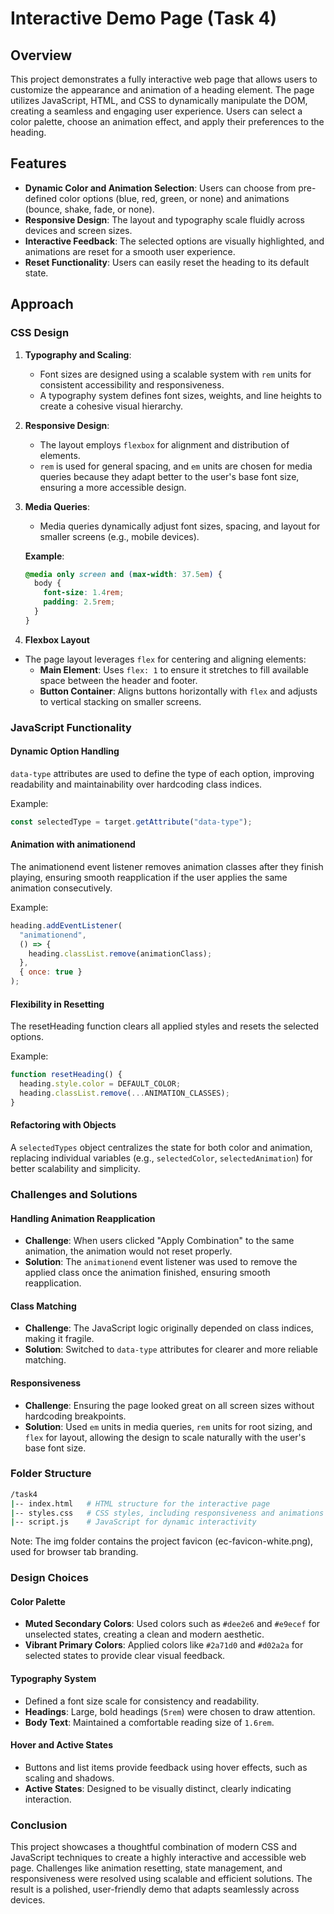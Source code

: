# Interactive Demo Page (Task 4)

## Overview

This project demonstrates a fully interactive web page that allows users to customize the appearance and animation of a heading element. The page utilizes JavaScript, HTML, and CSS to dynamically manipulate the DOM, creating a seamless and engaging user experience. Users can select a color palette, choose an animation effect, and apply their preferences to the heading.

## Features

- **Dynamic Color and Animation Selection**: Users can choose from pre-defined color options (blue, red, green, or none) and animations (bounce, shake, fade, or none).
- **Responsive Design**: The layout and typography scale fluidly across devices and screen sizes.
- **Interactive Feedback**: The selected options are visually highlighted, and animations are reset for a smooth user experience.
- **Reset Functionality**: Users can easily reset the heading to its default state.

## Approach

### CSS Design

1. **Typography and Scaling**:

   - Font sizes are designed using a scalable system with `rem` units for consistent accessibility and responsiveness.
   - A typography system defines font sizes, weights, and line heights to create a cohesive visual hierarchy.

2. **Responsive Design**:

   - The layout employs `flexbox` for alignment and distribution of elements.
   - `rem` is used for general spacing, and `em` units are chosen for media queries because they adapt better to the user's base font size, ensuring a more accessible design.

3. **Media Queries**:

   - Media queries dynamically adjust font sizes, spacing, and layout for smaller screens (e.g., mobile devices).

   **Example**:

   ```css
   @media only screen and (max-width: 37.5em) {
     body {
       font-size: 1.4rem;
       padding: 2.5rem;
     }
   }
   ```

4. **Flexbox Layout**

- The page layout leverages `flex` for centering and aligning elements:
  - **Main Element**: Uses `flex: 1` to ensure it stretches to fill available space between the header and footer.
  - **Button Container**: Aligns buttons horizontally with `flex` and adjusts to vertical stacking on smaller screens.

### JavaScript Functionality

#### Dynamic Option Handling

`data-type` attributes are used to define the type of each option, improving readability and maintainability over hardcoding class indices.

Example:

```javascript
const selectedType = target.getAttribute("data-type");
```

#### Animation with animationend

The animationend event listener removes animation classes after they finish playing, ensuring smooth reapplication if the user applies the same animation consecutively.

Example:

```javascript
heading.addEventListener(
  "animationend",
  () => {
    heading.classList.remove(animationClass);
  },
  { once: true }
);
```

#### Flexibility in Resetting

The resetHeading function clears all applied styles and resets the selected options.

Example:

```javascript
function resetHeading() {
  heading.style.color = DEFAULT_COLOR;
  heading.classList.remove(...ANIMATION_CLASSES);
}
```

#### Refactoring with Objects

A `selectedTypes` object centralizes the state for both color and animation, replacing individual variables (e.g., `selectedColor`, `selectedAnimation`) for better scalability and simplicity.

### Challenges and Solutions

#### Handling Animation Reapplication

- **Challenge**: When users clicked "Apply Combination" to the same animation, the animation would not reset properly.
- **Solution**: The `animationend` event listener was used to remove the applied class once the animation finished, ensuring smooth reapplication.

#### Class Matching

- **Challenge**: The JavaScript logic originally depended on class indices, making it fragile.
- **Solution**: Switched to `data-type` attributes for clearer and more reliable matching.

#### Responsiveness

- **Challenge**: Ensuring the page looked great on all screen sizes without hardcoding breakpoints.
- **Solution**: Used `em` units in media queries, `rem` units for root sizing, and `flex` for layout, allowing the design to scale naturally with the user's base font size.

### Folder Structure

```bash
/task4
|-- index.html   # HTML structure for the interactive page
|-- styles.css   # CSS styles, including responsiveness and animations
|-- script.js    # JavaScript for dynamic interactivity
```

Note: The img folder contains the project favicon (ec-favicon-white.png), used for browser tab branding.

### Design Choices

#### Color Palette

- **Muted Secondary Colors**: Used colors such as `#dee2e6` and `#e9ecef` for unselected states, creating a clean and modern aesthetic.
- **Vibrant Primary Colors**: Applied colors like `#2a71d0` and `#d02a2a` for selected states to provide clear visual feedback.

#### Typography System

- Defined a font size scale for consistency and readability.
- **Headings**: Large, bold headings (`5rem`) were chosen to draw attention.
- **Body Text**: Maintained a comfortable reading size of `1.6rem`.

#### Hover and Active States

- Buttons and list items provide feedback using hover effects, such as scaling and shadows.
- **Active States**: Designed to be visually distinct, clearly indicating interaction.

### Conclusion

This project showcases a thoughtful combination of modern CSS and JavaScript techniques to create a highly interactive and accessible web page. Challenges like animation resetting, state management, and responsiveness were resolved using scalable and efficient solutions. The result is a polished, user-friendly demo that adapts seamlessly across devices.
